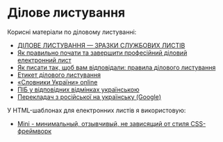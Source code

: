 # Ділове листування

Корисні матеріали по діловому листуванні:

- [ДІЛОВЕ ЛИСТУВАННЯ — ЗРАЗКИ СЛУЖБОВИХ ЛИСТІВ](https://pozovna.in.ua/zrazki-listiv)
- [Як правильно почати та завершити професійний діловий електронний лист](https://business.tutsplus.com/uk/tutorials/how-to-start-and-end-a-professional-business-email--cms-26313)
- [Як писати так, щоб вам відповідали: правила ділового листування](https://happymonday.ua/pravyla-dilovogo-lystuvannya)
- [Етикет ділового листування](https://pidru4niki.com/1031020840649/dokumentoznavstvo/etiket_dilovogo_listuvannya)
- [«Словники України» online](https://lcorp.ulif.org.ua/dictua/)
- [ПІБ у відповідних відмінках українською](https://morpher.ru/DemoUA.aspx)
- [Перекладач з російської на українську (Google)](https://translate.google.com.ua/?hl=ru&tab=wT&sl=ru&tl=uk&op=translate)

У HTML-шаблонах для електронних листів я використовую:

- [Mini - минимальный, отзывчивый, не зависящий от стиля CSS-фреймворк](https://minicss.org/docs#common-textual-elements)
